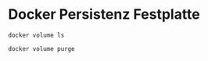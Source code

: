 Docker Persistenz Festplatte
============================

```
docker volume ls
```

```
docker volume purge
```
